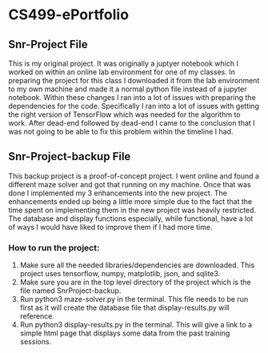 # CS499-ePortfolio
## Snr-Project File
This is my original project. It was originally a juptyer notebook which I worked on within an online lab environment for one of my classes. In preparing the project for this class I downloaded it from the lab environment to my own machine and made it a normal python file instead of a jupyter notebook. Within these changes I ran into a lot of issues with preparing the dependencies for the code. Specifically I ran into a lot of issues with getting the right version of TensorFlow which was needed for the algorithm to work. After dead-end followed by dead-end I came to the conclusion that I was not going to be able to fix this problem within the timeline I had.

## Snr-Project-backup File
This backup project is a proof-of-concept project. I went online and found a different maze solver and got that running on my machine. Once that was done I implemented my 3 enhancements into the new project. The enhancements ended up being a little more simple due to the fact that the time spent on implementing them in the new project was heavily restricted. The database and display functions especially, while functional, have a lot of ways I would have liked to improve them if I had more time.

### How to run the project:
1. Make sure all the needed libraries/dependencies are downloaded.
This project uses tensorflow, numpy, matplotlib, json, and sqlite3.
2. Make sure you are in the top level directory of the project which is the file named SnrProject-backup.
3. Run python3 maze-solver.py in the terminal.
This file needs to be run first as it will create the database file that display-results.py will reference.
4. Run python3 display-results.py in the terminal.
This will give a link to a simple html page that displays some data from the past training sessions.

